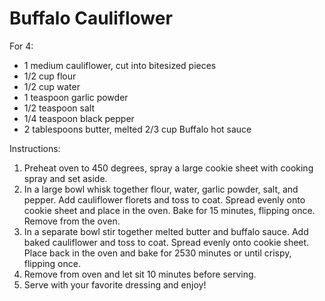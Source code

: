 # Buffalo Cauliflower

For 4:

* 1 medium cauliflower, cut into bite­sized pieces
* 1/2 cup flour
* 1/2 cup water
* 1 teaspoon garlic powder
* 1/2 teaspoon salt
* 1/4 teaspoon black pepper
* 2 tablespoons butter, melted 2/3 cup Buffalo hot sauce

Instructions:
1. Preheat oven to 450 degrees, spray a large cookie sheet with cooking spray and set aside.
2. In a large bowl whisk together flour, water, garlic powder, salt, and pepper. Add cauliflower florets and
toss to coat. Spread evenly onto cookie sheet and place in the oven. Bake for 15 minutes, flipping once.
Remove from the oven.
3. In a separate bowl stir together melted butter and buffalo sauce. Add baked cauliflower and toss to coat.
Spread evenly onto cookie sheet. Place back in the oven and bake for 25­30 minutes or until crispy,
flipping once.
4. Remove from oven and let sit 10 minutes before serving.
5. Serve with your favorite dressing and enjoy!

